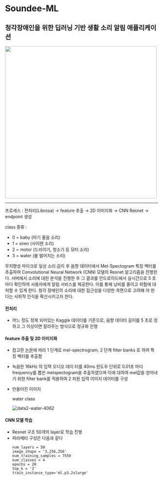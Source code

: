 # Soundee-ML
## 청각장애인을 위한 딥러닝 기반 생활 소리 알림 애플리케이션


<img src="https://user-images.githubusercontent.com/45596615/97182829-5d475080-17e0-11eb-9d16-614e783db7d9.png" width="500" />

* * *
프로세스 : 전처리(Librosa) → feature 추출 → 2D 이미지화 → CNN Resnet → endpoint 생성

class 종류 :
- 0 = baby (아기 울음 소리)
- 1 = siren (사이렌 소리)
- 2 = motor (드라이기, 청소기 등 모터 소리)
- 3 = water (물 떨어지는 소리)

무지향성 마이크로 일상 소리 감지 후 음향 데이터에서 Mel-Spectogram 특징 벡터를 추출하여 Convolutional Neural Network (CNN) 모델의 Resnet 알고리즘을 진행한다.
서버에서 소리에 대한 분석을 진행한 후 그 결과를 안드로이드에서 실시간으로 5 초마다 확인하여 사용자에게 알림 서비스를 제공한다. 이를 통해 낭비를 줄이고 위험에 대처할 수 있게 한다. 청각 장애인의 소리에 대한 접근성을 다양한 측면으로 고려해 야 한다는 사회적 인식을 확산시키고자 한다.

#### 전처리
* 어느 정도 정제 되어있는 Kaggle 데이터를 기준으로, 음향 데이터 길이를 5 초로 정하고 그 이상이면 잘라주는 방식으로 정규화 진행
#### feature 추출 및 2D 이미지화
* 참고한 [논문](http://www.kibme.org/resources/journal/20181212101228163.pdf)에 따라 1 단계로 mel-spectrogram, 2 단계 filter banks 로 하여 특징 벡터를 추출함
* 녹음한 16kHz 의 입력 오디오 데이 터를 40ms 윈도우 단위로 0.01초 마다 frequency를 뽑은 melspectogram을 추출하였으며 이에 대하여 mel값을 얻어내기 위한 filter bank를 적용하여 2 차원 입력 이미지 데이터를 구성
* 만들어진 이미지
  
  water class

  ![data2-water-4062](https://user-images.githubusercontent.com/45596615/97175039-3b48d080-17d6-11eb-9ab5-fbad7f63946e.png)

#### CNN 모델 학습
* Resnet 구조 50개의 layer로 학습 진행
* 파라메터 구성은 다음과 같다
  ```
  num_layers = 50
  image_shape = '3,256,256'
  num_training_samples = 7550
  num_classes = 4
  epochs = 20
  top_k = '2'
  train_instance_type='ml.p3.2xlarge'
  ```

